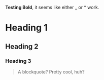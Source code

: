 **Testing Bold**, it seems like either _ or * work. 
# Heading 1
## Heading 2
### Heading 3



> A blockquote? Pretty cool, huh?
